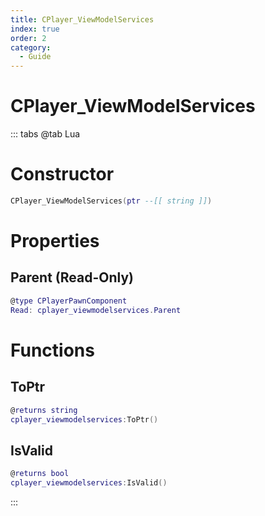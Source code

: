 ```yaml
---
title: CPlayer_ViewModelServices
index: true
order: 2
category:
  - Guide
---
```


# CPlayer_ViewModelServices

::: tabs
@tab Lua
# Constructor
```lua
CPlayer_ViewModelServices(ptr --[[ string ]])
```
# Properties
## Parent (Read-Only)
```lua
@type CPlayerPawnComponent
Read: cplayer_viewmodelservices.Parent
```
# Functions
## ToPtr
```lua
@returns string
cplayer_viewmodelservices:ToPtr()
```
## IsValid
```lua
@returns bool
cplayer_viewmodelservices:IsValid()
```

:::